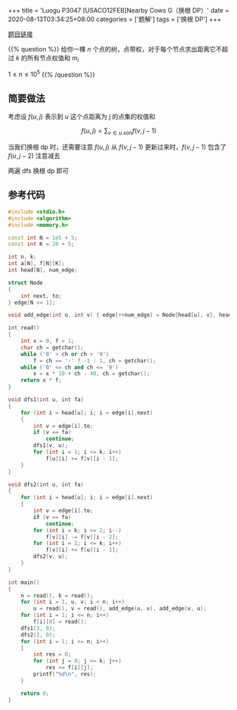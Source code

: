 +++
title = 'Luogu P3047 [USACO12FEB]Nearby Cows G（换根 DP）'
date = 2020-08-13T03:34:25+08:00
categories = ['题解']
tags = ['换根 DP']
+++

[题目链接](https://www.luogu.com.cn/problem/P3047)

{{% question %}}
给你一棵 $n$ 个点的树，点带权，对于每个节点求出距离它不超过 $k$ 的所有节点权值和 $m_i$

$1 \leq n \leq 10^5$
{{% /question %}}

<!--more-->

## 简要做法

考虑设 $f(u,j)$ 表示到 $u$ 这个点距离为 j 的点集的权值和

$$f(u,j)=\sum_{v\in{u.son}} f(v,j-1)$$

当我们换根 dp 时，还需要注意 $f(u,j)$ 从 $f(v,j-1)$ 更新过来时，$f(v,j-1)$ 包含了 $f(u,j-2)$ 注意减去

两遍 dfs 换根 dp 即可

## 参考代码

```cpp
#include <stdio.h>
#include <algorithm>
#include <memory.h>

const int N = 1e5 + 5;
const int K = 20 + 5;

int n, k;
int a[N], f[N][K];
int head[N], num_edge;

struct Node
{
    int next, to;
} edge[N << 1];

void add_edge(int u, int v) { edge[++num_edge] = Node{head[u], v}, head[u] = num_edge; }

int read()
{
    int x = 0, f = 1;
    char ch = getchar();
    while ('0' > ch or ch > '9')
        f = ch == '-' ? -1 : 1, ch = getchar();
    while ('0' <= ch and ch <= '9')
        x = x * 10 + ch - 48, ch = getchar();
    return x * f;
}

void dfs1(int u, int fa)
{
    for (int i = head[u]; i; i = edge[i].next)
    {
        int v = edge[i].to;
        if (v == fa)
            continue;
        dfs1(v, u);
        for (int i = 1; i <= k; i++)
            f[u][i] += f[v][i - 1];
    }
}

void dfs2(int u, int fa)
{
    for (int i = head[u]; i; i = edge[i].next)
    {
        int v = edge[i].to;
        if (v == fa)
            continue;
        for (int i = k; i >= 2; i--)
            f[v][i] -= f[v][i - 2];
        for (int i = 1; i <= k; i++)
            f[v][i] += f[u][i - 1];
        dfs2(v, u);
    }
}

int main()
{
    n = read(), k = read();
    for (int i = 1, u, v; i < n; i++)
        u = read(), v = read(), add_edge(u, v), add_edge(v, u);
    for (int i = 1; i <= n; i++)
        f[i][0] = read();
    dfs1(1, 0);
    dfs2(1, 0);
    for (int i = 1; i <= n; i++)
    {
        int res = 0;
        for (int j = 0; j <= k; j++)
            res += f[i][j];
        printf("%d\n", res);
    }

    return 0;
}
```

